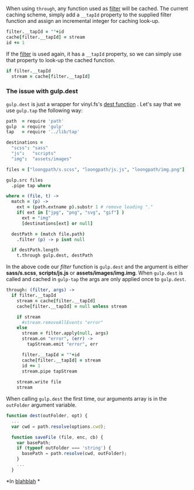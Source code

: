 When using `through`, any function used as
[filter](https://github.com/geejs/gulp-tap/blob/master/src/tap.coffee#L42)
  will be cached.
The current caching scheme, simply add a
`__tapId` property to the supplied filter
function and assign an incremental integer
  for caching look-up.
```coffeescript
filter.__tapId = ""+id
cache[filter.__tapId] = stream
id += 1
```

If the [filter](https://github.com/geejs/gulp-tap/blob/master/src/tap.coffee#L28)
  is used again, it has a `__tapId` property,
  so we can simply use that property to look-up
  the cached function.
```coffeescript
if filter.__tapId
  stream = cache[filter.__tapId]
```

### The issue with gulp.dest

`gulp.dest` is just a wrapper for vinyl.fs's
[dest function](https://github.com/wearefractal/vinyl-fs/blob/master/lib/dest/index.js#L12)
. Let's say that we use `gulp.tap` the following way:
```coffeescript
path  = require 'path'
gulp  = require 'gulp'
tap   = require '../lib/tap'

destinations =
  "scss": "sass"
  "js":   "scripts"
  "img":  "assets/images"

files = ["loongpath/s.scss", "loongpath/js.js", "loongpath/img.png"]

gulp.src files
  .pipe tap where

where = (file, t) ->
  match = (p) ->
    ext = (path.extname p).substr 1 # remove leading "."
    if( ext in ["jpg", "png", "svg", "gif"] )
      ext = "img"
      [destinations[ext] or null]

  destPath = (match file.path)
    .filter (p) -> p isnt null

  if destPath.length
    t.through gulp.dest, destPath
```

In the above code our *filter* function is `gulp.dest` and the argument is either **sass/s.scss**, **scripts/js.js** or **assets/images/img.img**. When `gulp.dest` is called and cached in `gulp-tap` the args are  only applied once to `gulp.dest`.

```coffeescript
through: (filter, args) ->
  if filter.__tapId
    stream = cache[filter.__tapId]
    cache[filter.__tapId] = null unless stream

    if stream
      #stream.removeAllEvents "error"
    else
      stream = filter.apply(null, args)
      stream.on "error", (err) ->
        tapStream.emit "error", err

      filter.__tapId = ""+id
      cache[filter.__tapId] = stream
      id += 1
      stream.pipe tapStream
        
    stream.write file
    stream
```
When calling `gulp.dest` the first time, our arguments array is in the `outFolder` argument variable.

```javascript
function dest(outFolder, opt) {
  ...
  var cwd = path.resolve(options.cwd);

  function saveFile (file, enc, cb) {
    var basePath;
    if (typeof outFolder === 'string') {
      basePath = path.resolve(cwd, outFolder);
    }
    ...
  }
```
*In [blahblah](https://github.com/wearefractal/vinyl-fs/blob/master/lib/dest/index.js) *
